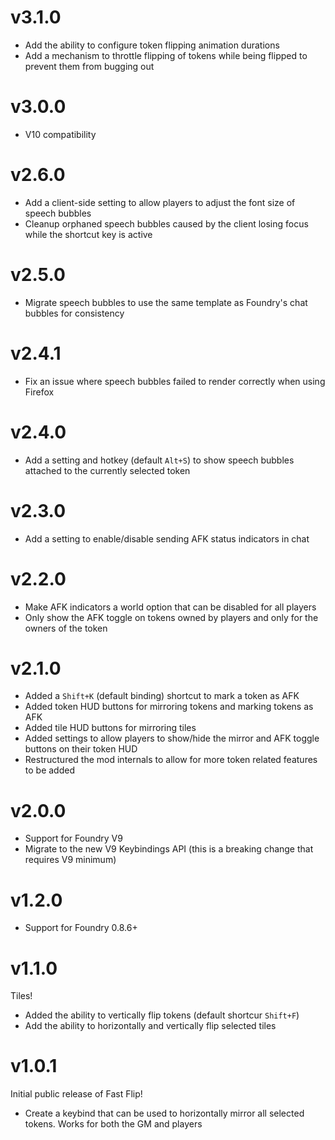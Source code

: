 # v3.1.0

- Add the ability to configure token flipping animation durations
- Add a mechanism to throttle flipping of tokens while being flipped to prevent
  them from bugging out

# v3.0.0

- V10 compatibility

# v2.6.0

- Add a client-side setting to allow players to adjust the font size of speech
  bubbles
- Cleanup orphaned speech bubbles caused by the client losing focus while the
  shortcut key is active

# v2.5.0

- Migrate speech bubbles to use the same template as Foundry's chat bubbles for
  consistency

# v2.4.1

- Fix an issue where speech bubbles failed to render correctly when using
  Firefox

# v2.4.0

- Add a setting and hotkey (default `Alt+S`) to show speech bubbles attached to
  the currently selected token

# v2.3.0

- Add a setting to enable/disable sending AFK status indicators in chat

# v2.2.0

- Make AFK indicators a world option that can be disabled for all players
- Only show the AFK toggle on tokens owned by players and only for the owners of
  the token

# v2.1.0

- Added a `Shift+K` (default binding) shortcut to mark a token as AFK
- Added token HUD buttons for mirroring tokens and marking tokens as AFK
- Added tile HUD buttons for mirroring tiles
- Added settings to allow players to show/hide the mirror and AFK toggle buttons
  on their token HUD
- Restructured the mod internals to allow for more token related features to be
  added

# v2.0.0

- Support for Foundry V9
- Migrate to the new V9 Keybindings API (this is a breaking change that requires
  V9 minimum)

# v1.2.0

- Support for Foundry 0.8.6+

# v1.1.0

Tiles!

- Added the ability to vertically flip tokens (default shortcur `Shift+F`)
- Add the ability to horizontally and vertically flip selected tiles

# v1.0.1

Initial public release of Fast Flip!

- Create a keybind that can be used to horizontally mirror all selected tokens.
  Works for both the GM and players
